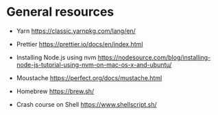 # General resources

- Yarn
  https://classic.yarnpkg.com/lang/en/

- Prettier
  https://prettier.io/docs/en/index.html

- Installing Node.js using nvm
  https://nodesource.com/blog/installing-node-js-tutorial-using-nvm-on-mac-os-x-and-ubuntu/

- Moustache
  https://perfect.org/docs/mustache.html

- Homebrew
  https://brew.sh/

- Crash course on Shell
  https://www.shellscript.sh/